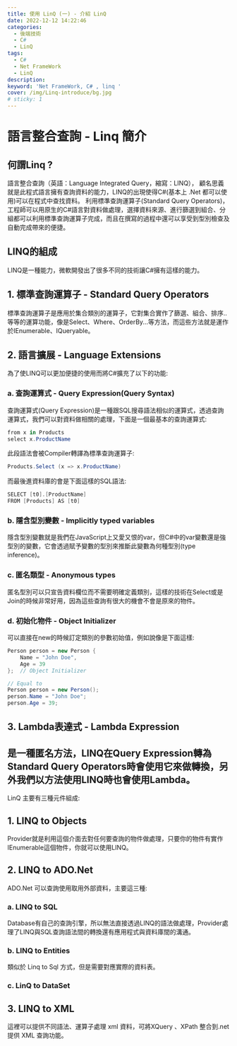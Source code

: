 ```yaml
---
title: 使用 LinQ (一) - 介紹 LinQ
date: 2022-12-12 14:22:46
categories: 
  - 後端技術
  - C#
  - LinQ
tags: 
  - C#
  - Net FrameWork
  - LinQ
description:
keyword: 'Net FrameWork, C# , linq '
cover: /img/Linq-introduce/bg.jpg
# sticky: 1
---
```


# 語言整合查詢 - Linq 簡介
## 何謂Linq ?
語言整合查詢（英語：Language Integrated Query，縮寫：LINQ）， 顧名思義就是此程式語言擁有查詢資料的能力，LINQ的出現使得C#(基本上 .Net 都可以使用)可以在程式中查找資料。
利用標準查詢運算子(Standard Query Operators)，工程師可以用原生的C#語言對資料做處理，選擇資料來源、進行篩選到組合、分組都可以利用標準查詢運算子完成，而且在撰寫的過程中還可以享受到型別檢查及自動完成帶來的便捷。

## LINQ的組成
LINQ是一種能力，微軟開發出了很多不同的技術讓C#擁有這樣的能力。

## 1. 標準查詢運算子 - Standard Query Operators
標準查詢運算子是應用於集合類別的運算子，它對集合實作了篩選、組合、排序..等等的運算功能，像是Select、Where、OrderBy...等方法，而這些方法就是運作於IEnumerable<T>、IQueryable<T>。

## 2. 語言擴展 - Language Extensions
為了使LINQ可以更加便捷的使用而將C#擴充了以下的功能:

### a. 查詢運算式 - Query Expression(Query Syntax)
查詢運算式(Query Expression)是一種跟SQL搜尋語法相似的運算式，透過查詢運算式，我們可以對資料做相關的處理，下面是一個最基本的查詢運算式:

```C# 
from x in Products
select x.ProductName
```

此段語法會被Compiler轉譯為標準查詢運算子:

```C#
Products.Select (x => x.ProductName)
```

 而最後進資料庫的會是下面這樣的SQL語法:

```C#
SELECT [t0].[ProductName]
FROM [Products] AS [t0]
```

### b. 隱含型別變數 - Implicitly typed variables
隱含型別變數就是我們在JavaScript上又愛又恨的var，但C#中的var變數還是強型別的變數，它會透過賦予變數的型別來推斷此變數為何種型別(type inference)。

### c. 匿名類型 - Anonymous types
匿名型別可以只宣告資料欄位而不需要明確定義類別，這樣的技術在Select或是Join的時候非常好用，因為這些查詢有很大的機會不會是原來的物件。

### d. 初始化物件 - Object Initializer

可以直接在new的時候訂定類別的參數初始值，例如說像是下面這樣:
```c#
Person person = new Person {
    Name = "John Doe",
    Age = 39
};  // Object Initializer

// Equal to
Person person = new Person();
person.Name = "John Doe";
person.Age = 39;
```
## 3. Lambda表達式 - Lambda Expression
是一種匿名方法，LINQ在Query Expression轉為Standard Query Operators時會使用它來做轉換，另外我們以方法使用LINQ時也會使用Lambda。
---

LinQ 主要有三種元件組成:
## 1. LINQ to Objects
Provider就是利用這個介面去對任何要查詢的物件做處理，只要你的物件有實作IEnumerable這個物件，你就可以使用LINQ。

## 2. LINQ to ADO.Net
ADO.Net 可以查詢使用取用外部資料，主要這三種:

### a. LINQ to SQL
Database有自己的查詢引擎，所以無法直接透過LINQ的語法做處理，Provider處理了LINQ與SQL查詢語法間的轉換還有應用程式與資料庫間的溝通。

### b. LINQ to Entities
類似於 Linq to Sql 方式，但是需要對應實際的資料表。

### c. LinQ to DataSet

## 3. LINQ to XML
這裡可以提供不同語法、運算子處理 xml 資料，可將XQuery 、XPath 整合到.net 提供 XML 查詢功能。




